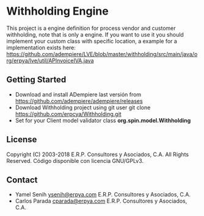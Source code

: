 # Withholding Engine

This project is a engine definition for process vendor and customer withholding, note that is only a engine. 
If you want to use it you should implement your custom class with specific location, a example for a implementation exists here: https://github.com/adempiere/LVE/blob/master/withholding/src/main/java/org/erpya/lve/util/APInvoiceIVA.java

## Getting Started

- Download and install ADempiere last versión from https://github.com/adempiere/adempiere/releases
- Download Withholding project using git user git clone https://github.com/erpcya/Withholding.git
- Set for your Client model validator class **org.spin.model.Withholding**

## License
Copyright (C) 2003-2018 E.R.P. Consultores y Asociados, C.A. All Rights Reserved.
Código disponible con licencia GNU/GPLv3.

## Contact
 - Yamel Senih ysenih@erpya.com E.R.P. Consultores y Asociados, C.A.
 - Carlos Parada cparada@erpya.com E.R.P. Consultores y Asociados, C.A.
